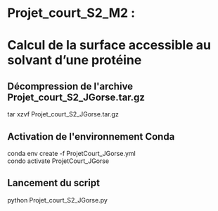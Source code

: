 # Projet_court_S2_M2 : 
# Calcul de la surface accessible au solvant d’une protéine


## Décompression de l'archive Projet_court_S2_JGorse.tar.gz
tar xzvf Projet_court_S2_JGorse.tar.gz

## Activation de l'environnement Conda
conda env create -f ProjetCourt_JGorse.yml  
condo activate ProjetCourt_JGorse

## Lancement du script
python Projet_court_S2_JGorse.py